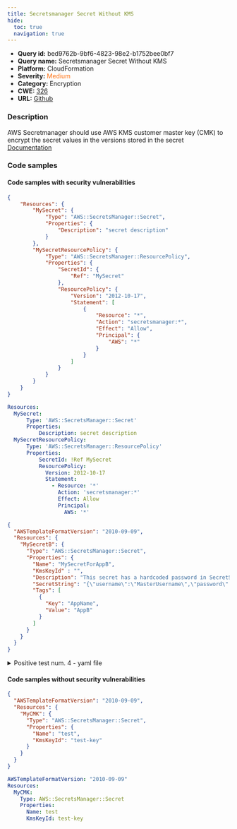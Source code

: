 ```yaml
---
title: Secretsmanager Secret Without KMS
hide:
  toc: true
  navigation: true
---
```


<style>
  .highlight .hll {
    background-color: #ff171742;
  }
  .md-content {
    max-width: 1100px;
    margin: 0 auto;
  }
</style>

-   **Query id:** bed9762b-9bf6-4823-98e2-b1752bee0bf7
-   **Query name:** Secretsmanager Secret Without KMS
-   **Platform:** CloudFormation
-   **Severity:** <span style="color:#ff7213">Medium</span>
-   **Category:** Encryption
-   **CWE:** <a href="https://cwe.mitre.org/data/definitions/326.html" onclick="newWindowOpenerSafe(event, 'https://cwe.mitre.org/data/definitions/326.html')">326</a>
-   **URL:** [Github](https://github.com/Checkmarx/kics/tree/master/assets/queries/cloudFormation/aws/secretsmanager_secret_without_kms)

### Description
AWS Secretmanager should use AWS KMS customer master key (CMK) to encrypt the secret values in the versions stored in the secret<br>
[Documentation](https://docs.aws.amazon.com/AWSCloudFormation/latest/TemplateReference/aws-resource-secretsmanager-secret.html)

### Code samples
#### Code samples with security vulnerabilities
```json title="Positive test num. 1 - json file" hl_lines="5"
{
    "Resources": {
        "MySecret": {
            "Type": "AWS::SecretsManager::Secret",
            "Properties": {
                "Description": "secret description"
            }
        },
        "MySecretResourcePolicy": {
            "Type": "AWS::SecretsManager::ResourcePolicy",
            "Properties": {
                "SecretId": {
                    "Ref": "MySecret"
                },
                "ResourcePolicy": {
                    "Version": "2012-10-17",
                    "Statement": [
                        {
                            "Resource": "*",
                            "Action": "secretsmanager:*",
                            "Effect": "Allow",
                            "Principal": {
                                "AWS": "*"
                            }
                        }
                    ]
                }
            }
        }
    }
}
```
```yaml title="Positive test num. 2 - yaml file" hl_lines="4"
Resources:
  MySecret:
      Type: 'AWS::SecretsManager::Secret'
      Properties:
          Description: secret description
  MySecretResourcePolicy:
      Type: 'AWS::SecretsManager::ResourcePolicy'
      Properties:
          SecretId: !Ref MySecret
          ResourcePolicy:
            Version: 2012-10-17
            Statement:
              - Resource: '*'
                Action: 'secretsmanager:*'
                Effect: Allow
                Principal:
                  AWS: '*'
```
```json title="Positive test num. 3 - json file" hl_lines="8"
{
  "AWSTemplateFormatVersion": "2010-09-09",
  "Resources": {
    "MySecretB": {
      "Type": "AWS::SecretsManager::Secret",
      "Properties": {
        "Name": "MySecretForAppB",
        "KmsKeyId" : "",
        "Description": "This secret has a hardcoded password in SecretString (use GenerateSecretString instead)",
        "SecretString": "{\"username\":\"MasterUsername\",\"password\":\"secret-password\"}",
        "Tags": [
          {
            "Key": "AppName",
            "Value": "AppB"
          }
        ]
      }
    }
  }
}
```
<details><summary>Positive test num. 4 - yaml file</summary>

```yaml hl_lines="7"
AWSTemplateFormatVersion: '2010-09-09'
Resources:
  MySecretB:
    Type: AWS::SecretsManager::Secret
    Properties:
      Name: MySecretForAppB
      KmsKeyId: ''
      Description: This secret has a hardcoded password in SecretString (use GenerateSecretString
        instead)
      SecretString: '{"username":"MasterUsername","password":"secret-password"}'
      Tags:
        - Key: AppName
          Value: AppB
```
</details>


#### Code samples without security vulnerabilities
```json title="Negative test num. 1 - json file"
{
  "AWSTemplateFormatVersion": "2010-09-09",
  "Resources": {
    "MyCMK": {
      "Type": "AWS::SecretsManager::Secret",
      "Properties": {
        "Name": "test",
        "KmsKeyId": "test-key"
      }
    }
  }
}
```
```yaml title="Negative test num. 2 - yaml file"
AWSTemplateFormatVersion: "2010-09-09"
Resources: 
  MyCMK:
    Type: AWS::SecretsManager::Secret
    Properties: 
      Name: test
      KmsKeyId: test-key
```
